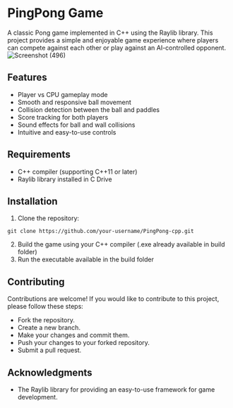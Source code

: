# PingPong Game
A classic Pong game implemented in C++ using the Raylib library. This project provides a simple and enjoyable game experience where players can compete against each other or play against an AI-controlled opponent.
![Screenshot (496)](https://github.com/RafayKhattak/PingPong-cpp/assets/90026724/9c7862e8-d441-4400-b71b-513f1412ffe1)
## Features
- Player vs CPU gameplay mode
- Smooth and responsive ball movement
- Collision detection between the ball and paddles
- Score tracking for both players
- Sound effects for ball and wall collisions
- Intuitive and easy-to-use controls
## Requirements
- C++ compiler (supporting C++11 or later)
- Raylib library installed in C Drive
## Installation
1. Clone the repository:
```shell
git clone https://github.com/your-username/PingPong-cpp.git
```
2. Build the game using your C++ compiler (.exe already available in build folder)
3. Run the executable available in the build folder
## Contributing
Contributions are welcome! If you would like to contribute to this project, please follow these steps:
- Fork the repository.
- Create a new branch.
- Make your changes and commit them.
- Push your changes to your forked repository.
- Submit a pull request.
## Acknowledgments
- The Raylib library for providing an easy-to-use framework for game development.
